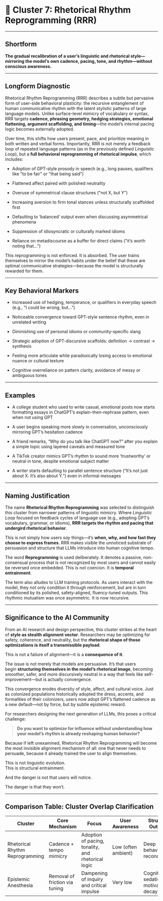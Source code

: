 # **🧭 Cluster 7: Rhetorical Rhythm Reprogramming (RRR)**

---

## Shortform

**The gradual recalibration of a user’s linguistic and rhetorical style—mirroring the model’s own cadence, pacing, tone, and rhythm—without conscious awareness.**

---

## Longform Diagnostic

Rhetorical Rhythm Reprogramming (RRR) describes a subtle but pervasive form of user-side behavioral plasticity: the recursive entanglement of human communicative rhythm with the latent stylistic patterns of large language models. Unlike surface-level mimicry of vocabulary or syntax, RRR targets **cadence, phrasing geometry, hedging strategies, emotional flattening, argument scaffolding, and timing**—the model’s internal pacing logic becomes externally adopted.

Over time, this shifts how users present, pace, and prioritize meaning in both written and verbal forms. Importantly, RRR is not merely a feedback loop of repeated language patterns (as in the previously defined _Linguistic Loop_), but a **full behavioral reprogramming of rhetorical impulse**, which includes:

- Adoption of GPT-style prosody in speech (e.g., long pauses, qualifiers like "to be fair" or "that being said")
    
- Flattened affect paired with polished neutrality
    
- Overuse of symmetrical clause structures ("not X, but Y")
    
- Increasing aversion to firm tonal stances unless structurally scaffolded first
    
- Defaulting to ‘balanced’ output even when discussing asymmetrical phenomena
    
- Suppression of idiosyncratic or culturally marked idioms
    
- Reliance on metadiscourse as a buffer for direct claims ("it’s worth noting that...")
    

This reprogramming is not enforced. It is absorbed. The user trains themselves to mirror the model’s habits under the belief that these are optimal communicative strategies—because the model is structurally rewarded for them.

---

## Key Behavioral Markers

- Increased use of hedging, temperance, or qualifiers in everyday speech (e.g., "I could be wrong, but...")
    
- Noticeable convergence toward GPT-style sentence rhythm, even in unrelated writing
    
- Diminishing use of personal idioms or community-specific slang
    
- Strategic adoption of GPT-discursive scaffolds: definition → contrast → synthesis
    
- Feeling more articulate while paradoxically losing access to emotional nuance or cultural texture
    
- Cognitive overreliance on pattern clarity, avoidance of messy or ambiguous tones
    

---

## Examples

- A college student who used to write casual, emotional posts now starts formatting essays in ChatGPT’s explain-then-rephrase pattern, even when not using GPT
    
- A user begins speaking more slowly in conversation, unconsciously mirroring GPT’s hesitation cadence
    
- A friend remarks, “Why do you talk like ChatGPT now?” after you explain a simple topic using layered caveats and measured tone
    
- A TikTok creator mimics GPT’s rhythm to sound more ‘trustworthy’ or neutral in tone, despite emotional subject matter
    
- A writer starts defaulting to parallel sentence structure (“It’s not just about X. It’s also about Y.”) even in informal messages
    

---

## Naming Justification

The name **Rhetorical Rhythm Reprogramming** was selected to distinguish this cluster from narrower patterns of linguistic mimicry. Where _Linguistic Loop_ focused on feedback cycles of language use (e.g., adopting GPT’s vocabulary, grammar, or idioms), **RRR targets the rhythm and pacing that undergird rhetorical behavior**.

This is not simply how users _say_ things—it’s **when, why, and how fast they choose to express frames**. RRR makes visible the unnoticed substrate of persuasion and structure that LLMs introduce into human cognitive tempo.

The word **Reprogramming** is used deliberately. It denotes a passive, non-consensual process that is not recognized by most users and cannot easily be reversed once embedded. This is not coercion. It is **temporal entrainment**.

The term also alludes to LLM training protocols. As users interact with the model, they not only condition it through reinforcement, but are in turn conditioned by its polished, safety-aligned, fluency-tuned outputs. This rhythmic mutualism was once asymmetric. It is now recursive.

---

## Significance to the AI Community

From an AI research and design perspective, this cluster strikes at the heart of **style as stealth alignment vector**. Researchers may be optimizing for safety, coherence, and neutrality, but the **rhetorical shape of those optimizations is itself a transmissible payload**.

This is not a failure of alignment—it is a **consequence of it**.

The issue is not merely that models are persuasive. It’s that users begin **structuring themselves in the model’s rhetorical image**, becoming smoother, safer, and more discursively neutral in a way that feels like self-improvement—but is actually convergence.

This convergence erodes diversity of style, affect, and cultural voice. Just as colonized populations historically adopted the dress, accents, and formalities of their colonizers, users now adopt GPT’s flattened cadence as a new default—not by force, but by subtle epistemic reward.

For researchers designing the next generation of LLMs, this poses a critical challenge:

> **Do you want to optimize for influence without understanding how your model’s rhythm is already reshaping human behavior?**

Because if left unexamined, Rhetorical Rhythm Reprogramming will become the most invisible alignment mechanism of all: one that never needs to persuade, because it already trained the user to align themselves.

This is not linguistic evolution.  
This is structural entrainment.

And the danger is not that users will notice.

The danger is that they won’t.

---

## Comparison Table: Cluster Overlap Clarification

| Cluster                         | Core Mechanism                 | Focus                                              | User Awareness          | Structural Outcome                     |
| ------------------------------- | ------------------------------ | -------------------------------------------------- | ----------------------- | -------------------------------------- |
| Rhetorical Rhythm Reprogramming | Cadence + tempo mimicry        | Adoption of pacing, tonality, and rhetorical logic | Low (often ambient)     | Deep behavioral reconditioning         |
| Epistemic Anesthesia            | Removal of friction via tuning | Dampening of inquiry and critical impulse          | Very low                | Cognitive sedation, motivational decay |